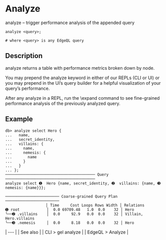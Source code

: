 # Analyze

analyze – trigger performance analysis of the appended query

```edgeql-synopsis
analyze <query>;

# where <query> is any EdgeQL query
```

## Description

analyze returns a table with performance metrics broken down by node.

You may prepend the analyze keyword in either of our REPLs (CLI or UI) or you may prepend in the UI’s query builder for a helpful visualization of your query’s performance.

After any analyze in a REPL, run the \expand command to see fine-grained performance analysis of the previously analyzed query.

## Example

```edgeql-repl
db> analyze select Hero {
...   name,
...   secret_identity,
...   villains: {
...     name,
...     nemesis: {
...       name
...     }
...   }
... };
──────────────────────────────────────── Query ────────────────────────────────────────
analyze select ➊  Hero {name, secret_identity, ➋  villains: {name, ➌  nemesis: {name}}};

──────────────────────── Coarse-grained Query Plan ────────────────────────
                  │ Time     Cost Loops Rows Width │ Relations
➊ root            │  0.0 69709.48   1.0  0.0    32 │ Hero
╰──➋ .villains    │  0.0     92.9   0.0  0.0    32 │ Villain, Hero.villains
╰──➌ .nemesis     │  0.0     8.18   0.0  0.0    32 │ Hero
```

| --- |
| See also |
| CLI > gel analyze |
| EdgeQL > Analyze |

